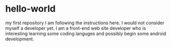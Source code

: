 # hello-world
my first repository
I am following the instructions here. I would not consider myself a developer yet. I am a front-end web site developer who is interesting learning some coding languges and possibly begin some android development.
